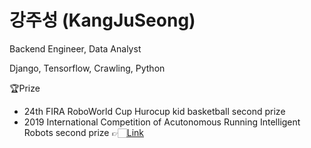 # 강주성 (KangJuSeong)

Backend Engineer, Data Analyst

Django, Tensorflow, Crawling, Python 
<br>

🏆Prize
- 24th FIRA RoboWorld Cup Hurocup kid basketball second prize
- 2019 International Competition of Acutonomous Running Intelligent Robots second prize
👉🏻[Link](https://m.kookmin.ac.kr/comm/board/user/be8e117863cfd580d7ed5931a799207c/view.do?dataSeq=1069743)

